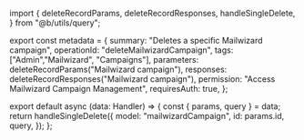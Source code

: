import {
  deleteRecordParams,
  deleteRecordResponses,
  handleSingleDelete,
} from "@b/utils/query";

export const metadata = {
  summary: "Deletes a specific Mailwizard campaign",
  operationId: "deleteMailwizardCampaign",
  tags: ["Admin","Mailwizard", "Campaigns"],
  parameters: deleteRecordParams("Mailwizard campaign"),
  responses: deleteRecordResponses("Mailwizard campaign"),
  permission: "Access Mailwizard Campaign Management",
  requiresAuth: true,
};

export default async (data: Handler) => {
  const { params, query } = data;
  return handleSingleDelete({
    model: "mailwizardCampaign",
    id: params.id,
    query,
  });
};
